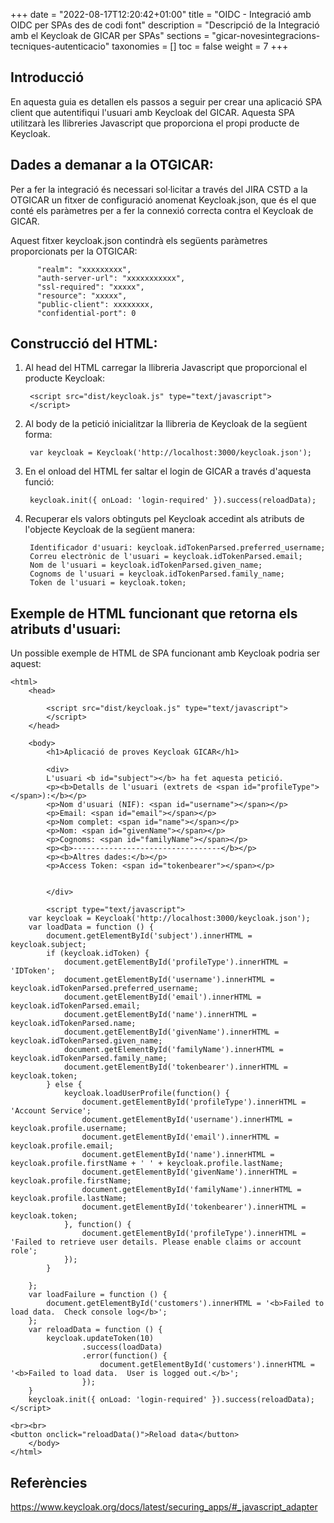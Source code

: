 +++
date        = "2022-08-17T12:20:42+01:00"
title       = "OIDC - Integració amb OIDC per SPAs des de codi font"
description = "Descripció de la Integració amb el Keycloak de GICAR per SPAs"
sections    = "gicar-novesintegracions-tecniques-autenticacio"
taxonomies  = []
toc			= false
weight 		= 7
+++

## Introducció 

En aquesta guia es detallen els passos a seguir per crear una aplicació SPA client que autentifiqui l'usuari amb Keycloak del GICAR. Aquesta SPA utilitzarà les llibreries Javascript que proporciona el propi producte de Keycloak.

## Dades a demanar a la OTGICAR:

Per a fer la integració és necessari sol·licitar a través del JIRA CSTD a la OTGICAR un fitxer de configuració anomenat Keycloak.json, que és el que conté els paràmetres per a fer la connexió correcta contra el Keycloak de GICAR.

Aquest fitxer keycloak.json contindrà els següents paràmetres proporcionats per la OTGICAR:

		  "realm": "xxxxxxxxx",
		  "auth-server-url": "xxxxxxxxxxx",
		  "ssl-required": "xxxxx",
		  "resource": "xxxxx",
		  "public-client": xxxxxxxx,
		  "confidential-port": 0


## Construcció del HTML:

1. Al head del HTML carregar la llibreria Javascript que proporcional el producte Keycloak:

		<script src="dist/keycloak.js" type="text/javascript">
		</script>

1. Al body de la petició inicialitzar la llibreria de Keycloak de la següent forma:

		var keycloak = Keycloak('http://localhost:3000/keycloak.json');

1. En el onload del HTML fer saltar el login de GICAR a través d'aquesta funció:

		keycloak.init({ onLoad: 'login-required' }).success(reloadData);


1. Recuperar els valors obtinguts pel Keycloak accedint als atributs de l'objecte Keycloak de la següent manera:

		Identificador d'usuari: keycloak.idTokenParsed.preferred_username;
		Correu electrònic de l'usuari = keycloak.idTokenParsed.email;
		Nom de l'usuari = keycloak.idTokenParsed.given_name;
		Cognoms de l'usuari = keycloak.idTokenParsed.family_name;
		Token de l'usuari = keycloak.token;


## Exemple de HTML funcionant que retorna els atributs d'usuari:

Un possible exemple de HTML de SPA funcionant amb Keycloak podria ser aquest:

	<html>
		<head>
			
			<script src="dist/keycloak.js" type="text/javascript">
			</script>
		</head>
		
		<body>
			<h1>Aplicació de proves Keycloak GICAR</h1>
			
			<div>
			L'usuari <b id="subject"></b> ha fet aquesta petició.
			<p><b>Detalls de l'usuari (extrets de <span id="profileType"></span>):</b></p>
			<p>Nom d'usuari (NIF): <span id="username"></span></p>
			<p>Email: <span id="email"></span></p>
			<p>Nom complet: <span id="name"></span></p>
			<p>Nom: <span id="givenName"></span></p>
			<p>Cognoms: <span id="familyName"></span></p>
			<p><b>---------------------------------</b></p>
			<p><b>Altres dades:</b></p>
			<p>Access Token: <span id="tokenbearer"></span></p>
			
			
			</div>
			
			<script type="text/javascript">
		var keycloak = Keycloak('http://localhost:3000/keycloak.json');
		var loadData = function () {
			document.getElementById('subject').innerHTML = keycloak.subject;
			if (keycloak.idToken) {
				document.getElementById('profileType').innerHTML = 'IDToken';
				document.getElementById('username').innerHTML = keycloak.idTokenParsed.preferred_username;
				document.getElementById('email').innerHTML = keycloak.idTokenParsed.email;
				document.getElementById('name').innerHTML = keycloak.idTokenParsed.name;
				document.getElementById('givenName').innerHTML = keycloak.idTokenParsed.given_name;
				document.getElementById('familyName').innerHTML = keycloak.idTokenParsed.family_name;
				document.getElementById('tokenbearer').innerHTML = keycloak.token;
			} else {
				keycloak.loadUserProfile(function() {
					document.getElementById('profileType').innerHTML = 'Account Service';
					document.getElementById('username').innerHTML = keycloak.profile.username;
					document.getElementById('email').innerHTML = keycloak.profile.email;
					document.getElementById('name').innerHTML = keycloak.profile.firstName + ' ' + keycloak.profile.lastName;
					document.getElementById('givenName').innerHTML = keycloak.profile.firstName;
					document.getElementById('familyName').innerHTML = keycloak.profile.lastName;
					document.getElementById('tokenbearer').innerHTML = keycloak.token;
				}, function() {
					document.getElementById('profileType').innerHTML = 'Failed to retrieve user details. Please enable claims or account role';
				});
			}
			
		};
		var loadFailure = function () {
			document.getElementById('customers').innerHTML = '<b>Failed to load data.  Check console log</b>';
		};
		var reloadData = function () {
			keycloak.updateToken(10)
					.success(loadData)
					.error(function() {
						document.getElementById('customers').innerHTML = '<b>Failed to load data.  User is logged out.</b>';
					});
		}
		keycloak.init({ onLoad: 'login-required' }).success(reloadData);
	</script>

	<br><br>
	<button onclick="reloadData()">Reload data</button>
		</body>
	</html>


## Referències 

https://www.keycloak.org/docs/latest/securing_apps/#_javascript_adapter  